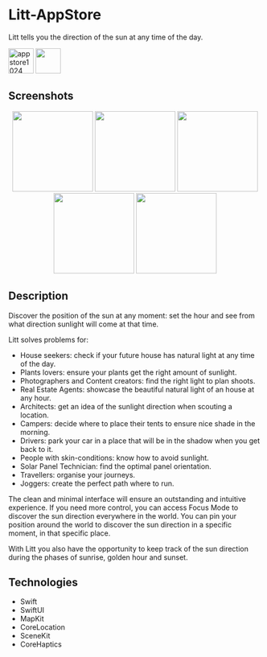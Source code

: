 # Litt-AppStore
Litt tells you the direction of the sun at any time of the day.

<img height="50" alt="appstore1024" src="https://user-images.githubusercontent.com/55358113/174021100-c2c410f1-30e0-433c-b8ee-a7152545aa87.png"> [<img src="https://user-images.githubusercontent.com/55358113/174020637-ca23803f-341c-48ce-b896-1fd4b7423310.svg" height="50">](https://apps.apple.com/app/litt/id1628751457)


## Screenshots
<p align="center">
<img width=160 src="https://user-images.githubusercontent.com/55358113/174022374-6e936e96-9b65-441a-bce8-c8a386f87d32.mp4" /> <img width=160 src="https://user-images.githubusercontent.com/55358113/174020145-1210cd03-2e5e-42bd-ba3e-7d2854842099.png" /> <img width=160 src="https://user-images.githubusercontent.com/55358113/174020038-340abcfd-bfc5-4fd6-b9bf-ad752d5bc646.png" /> <img width=160 src="https://user-images.githubusercontent.com/55358113/174020225-0b807909-f574-42d0-b86d-f1e1cdec9f17.png" /> <img width=160 src="https://user-images.githubusercontent.com/55358113/174020285-b8b88099-37a8-43df-b934-581f70e49722.png" />
</p>

## Description
Discover the position of the sun at any moment: set the hour and see from what direction sunlight will come at that time.

Litt solves problems for:
- House seekers: check if your future house has natural light at any time of the day.
- Plants lovers: ensure your plants get the right amount of sunlight.
- Photographers and Content creators: find the right light to plan shoots.
- Real Estate Agents: showcase the beautiful natural light of an house at any hour.
- Architects: get an idea of the sunlight direction when scouting a location.
- Campers: decide where to place their tents to ensure nice shade in the morning.
- Drivers: park your car in a place that will be in the shadow when you get back to it.
- People with skin-conditions: know how to avoid sunlight.
- Solar Panel Technician: find the optimal panel orientation.
- Travellers: organise your journeys.
- Joggers: create the perfect path where to run.

The clean and minimal interface will ensure an outstanding and intuitive experience. If you need more control, you can access Focus Mode to discover the sun direction everywhere in the world. You can pin your position around the world to discover the sun direction in a specific moment, in that specific place.

With Litt you also have the opportunity to keep track of the sun direction during the phases of sunrise, golden hour and sunset.

## Technologies
- Swift
- SwiftUI
- MapKit
- CoreLocation
- SceneKit
- CoreHaptics
